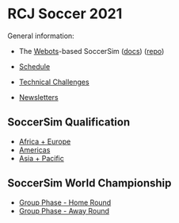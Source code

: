 # RCJ Soccer 2021

General information:

- The [Webots](https://cyberbotics.com/doc/guide/index)-based SoccerSim
    ([docs](https://robocupjuniortc.github.io/rcj-soccer-sim/))
    ([repo](https://github.com/RoboCupJuniorTC/rcj-soccer-sim))

- [Schedule](pdfs/AnnouncementDisplays/JuniorSchedule-Soccer.pdf)

- [Technical Challenges](technical-challenges.md)
- [Newsletters](newsletters.md)

## SoccerSim Qualification

- [Africa + Europe](qualification-africa-europe.md)
- [Americas](qualification-americas.md)
- [Asia + Pacific](qualification-asia-pacific.md)

## SoccerSim World Championship

- [Group Phase - Home Round](worldcup-home-round.md)
- [Group Phase - Away Round](worldcup-away-round.md)
